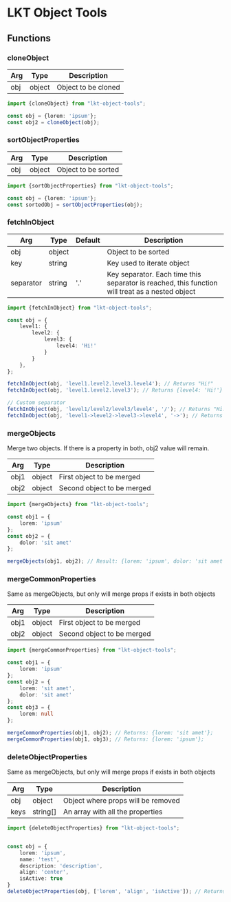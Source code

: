 # LKT Object Tools

## Functions

### cloneObject
| Arg | Type   | Description         |
|-----|--------|---------------------|
| obj | object | Object to be cloned |

```ts
import {cloneObject} from "lkt-object-tools";

const obj = {lorem: 'ipsum'};
const obj2 = cloneObject(obj);
```

### sortObjectProperties
| Arg | Type   | Description         |
|-----|--------|---------------------|
| obj | object | Object to be sorted |

```ts
import {sortObjectProperties} from "lkt-object-tools";

const obj = {lorem: 'ipsum'};
const sortedObj = sortObjectProperties(obj);
```

### fetchInObject
| Arg       | Type   | Default | Description                                                                                     |
|-----------|--------|---------|-------------------------------------------------------------------------------------------------|
| obj       | object |         | Object to be sorted                                                                             |
| key       | string |         | Key used to iterate object                                                                      |
| separator | string | '.'     | Key separator. Each time this separator is reached, this function will treat as a nested object |

```ts
import {fetchInObject} from "lkt-object-tools";

const obj = {
    level1: {
        level2: {
            level3: {
                level4: 'Hi!'
            }
        }
    },
};

fetchInObject(obj, 'level1.level2.level3.level4'); // Returns "Hi!"
fetchInObject(obj, 'level1.level2.level3'); // Returns {level4: 'Hi!'}

// Custom separator
fetchInObject(obj, 'level1/level2/level3/level4', '/'); // Returns "Hi!"
fetchInObject(obj, 'level1->level2->level3->level4', '->'); // Returns "Hi!"
```


### mergeObjects
Merge two objects. If there is a property in both, obj2 value will remain.

| Arg  | Type   | Description                |
|------|--------|----------------------------|
| obj1 | object | First object to be merged  |
| obj2 | object | Second object to be merged |

```ts
import {mergeObjects} from "lkt-object-tools";

const obj1 = {
    lorem: 'ipsum'
};
const obj2 = {
    dolor: 'sit amet'
};

mergeObjects(obj1, obj2); // Result: {lorem: 'ipsum', dolor: 'sit amet'};
```

### mergeCommonProperties
Same as mergeObjects, but only will merge props if exists in both objects

| Arg  | Type   | Description                |
|------|--------|----------------------------|
| obj1 | object | First object to be merged  |
| obj2 | object | Second object to be merged |

```ts
import {mergeCommonProperties} from "lkt-object-tools";

const obj1 = {
    lorem: 'ipsum'
};
const obj2 = {
    lorem: 'sit amet',
    dolor: 'sit amet'
};
const obj3 = {
    lorem: null
};

mergeCommonProperties(obj1, obj2); // Returns: {lorem: 'sit amet'};
mergeCommonProperties(obj1, obj3); // Returns: {lorem: 'ipsum'};
```

### deleteObjectProperties
Same as mergeObjects, but only will merge props if exists in both objects

| Arg  | Type     | Description                        |
|------|----------|------------------------------------|
| obj  | object   | Object where props will be removed |
| keys | string[] | An array with all the properties   |

```ts
import {deleteObjectProperties} from "lkt-object-tools";


const obj = {
    lorem: 'ipsum',
    name: 'test',
    description: 'description',
    align: 'center',
    isActive: true
}
deleteObjectProperties(obj, ['lorem', 'align', 'isActive']); // Returns: {name: 'test', description: 'description'}
```